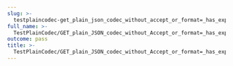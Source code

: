 ```yaml
---
slug: >-
  testplaincodec-get_plain_json_codec_without_accept_or_format=_has_expected_"json"_content-type_and_body_as-is-header_content-disposition
full_name: >-
  TestPlainCodec/GET_plain_JSON_codec_without_Accept_or_format=_has_expected_"json"_Content-Type_and_body_as-is/Header_Content-Disposition
outcome: pass
title: >-
  TestPlainCodec/GET_plain_JSON_codec_without_Accept_or_format=_has_expected_"json"_Content-Type_and_body_as-is/Header_Content-Disposition
---
```


